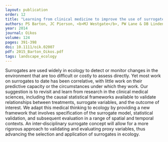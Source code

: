 ```yaml
---
layout: publication
order: 12
title: "Learning from clinical medicine to improve the use of surrogates in ecology."
authors: PS Barton, JC Pierson, <b>MJ Westgate</b>, PW Lane & DB Lindenmayer
year: 2014
journal: Oikos
volume: 124
pages: 391-398
doi: 10.1111/oik.02007
pdf: 2015_Barton_Oikos.pdf
tags: landscape_ecology
---
```

Surrogates are used widely in ecology to detect or monitor changes in the environment that are too difficult or costly to assess directly. Yet most work on surrogates to date has been correlative, with little work on their predictive capacity or the circumstances under which they work. Our suggestion is to revisit and learn from research in the clinical medical sciences, including the causal statistical frameworks available to validate relationships between treatments, surrogate variables, and the outcome of interest. We adapt this medical thinking to ecology by providing a new framework that involves specification of the surrogate model, statistical validation, and subsequent evaluation in a range of spatial and temporal contexts. An inter‐disciplinary surrogate concept will allow for a more rigorous approach to validating and evaluating proxy variables, thus advancing the selection and application of surrogates in ecology.